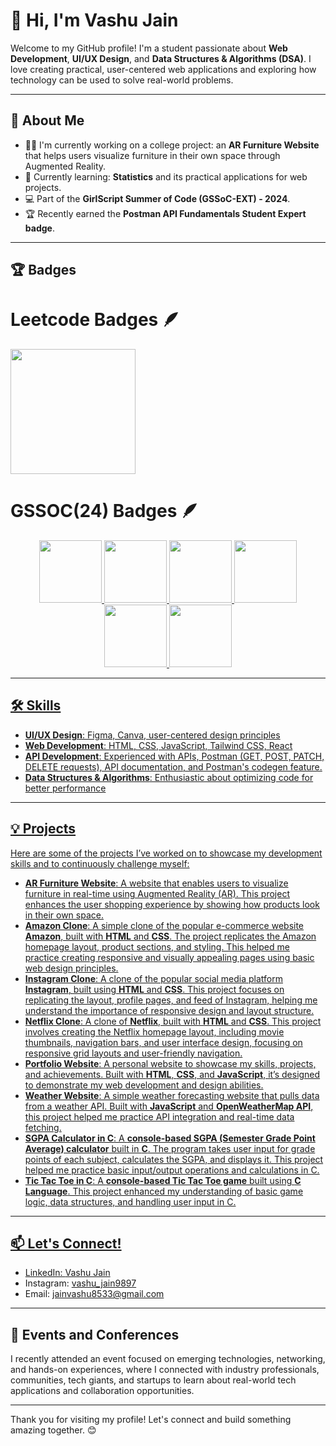 # 👋 Hi, I'm Vashu Jain

Welcome to my GitHub profile! I'm a student passionate about **Web Development**, **UI/UX Design**, and **Data Structures & Algorithms (DSA)**. I love creating practical, user-centered web applications and exploring how technology can be used to solve real-world problems.

---

## 🚀 About Me

- 👨‍💻 I'm currently working on a college project: an **AR Furniture Website** that helps users visualize furniture in their own space through Augmented Reality.
- 🌱 Currently learning: **Statistics** and its practical applications for web projects.
- 💻 Part of the **GirlScript Summer of Code (GSSoC-EXT) - 2024**.
- 🏆 Recently earned the **Postman API Fundamentals Student Expert badge**.

---

## 🏆 Badges

# Leetcode Badges 🪶
<img src="https://github.com/user-attachments/assets/d2155ad1-eb62-4f48-8506-7d52b9d25fa5" width="200" height="200" />

# GSSOC(24) Badges 🪶
<div style='display:flex; align-items:center; gap: 10px;' align='center'><a href="https://gssoc.girlscript.tech/leaderboard">
<img src="https://raw.githubusercontent.com/GSSoC24/Postman-Challenge/main/docs/assets/Postman%20White.png" width="100px" height="100px" />
  <img src="https://raw.githubusercontent.com/GSSoC24/Postman-Challenge/main/docs/assets/1.png" width="100px" height="100px" />
  <img src="https://raw.githubusercontent.com/GSSoC24/Postman-Challenge/main/docs/assets/2.png" width="100px" height="100px" />
  <img src="https://raw.githubusercontent.com/GSSoC24/Postman-Challenge/main/docs/assets/3.png" width="100px" height="100px" />
  <img src="https://raw.githubusercontent.com/GSSoC24/Postman-Challenge/main/docs/assets/4.png" width="100px" height="100px" />
  <img src="https://raw.githubusercontent.com/GSSoC24/Postman-Challenge/main/docs/assets/5.png" width="100px" height="100px" />
</div>

---

## 🛠 Skills

- **UI/UX Design**: Figma, Canva, user-centered design principles
- **Web Development**: HTML, CSS, JavaScript, Tailwind CSS, React
- **API Development**: Experienced with APIs, Postman (GET, POST, PATCH, DELETE requests), API documentation, and Postman's codegen feature.
- **Data Structures & Algorithms**: Enthusiastic about optimizing code for better performance

---

## 💡 Projects

Here are some of the projects I’ve worked on to showcase my development skills and to continuously challenge myself:

- **AR Furniture Website**: A website that enables users to visualize furniture in real-time using Augmented Reality (AR). This project enhances the user shopping experience by showing how products look in their own space.
- **Amazon Clone**: A simple clone of the popular e-commerce website **Amazon**, built with **HTML** and **CSS**. The project replicates the Amazon homepage layout, product sections, and styling. This helped me practice creating responsive and visually appealing pages using basic web design principles.
- **Instagram Clone**: A clone of the popular social media platform **Instagram**, built using **HTML** and **CSS**. This project focuses on replicating the layout, profile pages, and feed of Instagram, helping me understand the importance of responsive design and layout structure.
- **Netflix Clone**: A clone of **Netflix**, built with **HTML** and **CSS**. This project involves creating the Netflix homepage layout, including movie thumbnails, navigation bars, and user interface design, focusing on responsive grid layouts and user-friendly navigation.
- **Portfolio Website**: A personal website to showcase my skills, projects, and achievements. Built with **HTML**, **CSS**, and **JavaScript**, it’s designed to demonstrate my web development and design abilities.
- **Weather Website**: A simple weather forecasting website that pulls data from a weather API. Built with **JavaScript** and **OpenWeatherMap API**, this project helped me practice API integration and real-time data fetching.
- **SGPA Calculator in C**: A **console-based SGPA (Semester Grade Point Average) calculator** built in **C**. The program takes user input for grade points of each subject, calculates the SGPA, and displays it. This project helped me practice basic input/output operations and calculations in C.
- **Tic Tac Toe in C**: A **console-based Tic Tac Toe game** built using **C Language**. This project enhanced my understanding of basic game logic, data structures, and handling user input in C.

---

## 📫 Let's Connect!

- LinkedIn: [Vashu Jain](https://www.linkedin.com/in/vashu-jain-202064296/)
- Instagram: [vashu_jain9897](https://www.instagram.com/vashu_jain9897/)
- Email: [jainvashu8533@gmail.com](mailto:jainvashu8533@gmail.com)

---

## 🎉 Events and Conferences

I recently attended an event focused on emerging technologies, networking, and hands-on experiences, where I connected with industry professionals, communities, tech giants, and startups to learn about real-world tech applications and collaboration opportunities.

---

Thank you for visiting my profile! Let's connect and build something amazing together. 😊


<!---
VashuJain2024/VashuJain2024 is a ✨ special ✨ repository because its `README.md` (this file) appears on your GitHub profile.
You can click the Preview link to take a look at your changes.
--->
